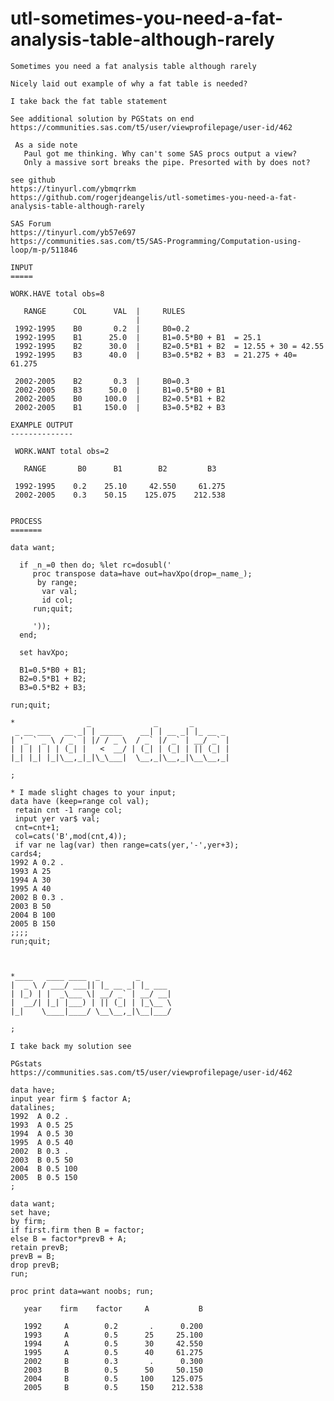 # utl-sometimes-you-need-a-fat-analysis-table-although-rarely
    Sometimes you need a fat analysis table although rarely

    Nicely laid out example of why a fat table is needed?

    I take back the fat table statement

    See additional solution by PGStats on end
    https://communities.sas.com/t5/user/viewprofilepage/user-id/462

     As a side note
       Paul got me thinking. Why can't some SAS procs output a view?
       Only a massive sort breaks the pipe. Presorted with by does not?

    see github
    https://tinyurl.com/ybmqrrkm
    https://github.com/rogerjdeangelis/utl-sometimes-you-need-a-fat-analysis-table-although-rarely

    SAS Forum
    https://tinyurl.com/yb57e697
    https://communities.sas.com/t5/SAS-Programming/Computation-using-loop/m-p/511846

    INPUT
    =====

    WORK.HAVE total obs=8

       RANGE      COL      VAL  |     RULES
                                |
     1992-1995    B0       0.2  |     B0=0.2
     1992-1995    B1      25.0  |     B1=0.5*B0 + B1  = 25.1
     1992-1995    B2      30.0  |     B2=0.5*B1 + B2  = 12.55 + 30 = 42.55
     1992-1995    B3      40.0  |     B3=0.5*B2 + B3  = 21.275 + 40= 61.275

     2002-2005    B2       0.3  |     B0=0.3
     2002-2005    B3      50.0  |     B1=0.5*B0 + B1
     2002-2005    B0     100.0  |     B2=0.5*B1 + B2
     2002-2005    B1     150.0  |     B3=0.5*B2 + B3

    EXAMPLE OUTPUT
    --------------

     WORK.WANT total obs=2

       RANGE       B0      B1        B2         B3

     1992-1995    0.2    25.10     42.550     61.275
     2002-2005    0.3    50.15    125.075    212.538


    PROCESS
    =======

    data want;

      if _n_=0 then do; %let rc=dosubl('
         proc transpose data=have out=havXpo(drop=_name_);
          by range;
           var val;
           id col;
         run;quit;

         '));
      end;

      set havXpo;

      B1=0.5*B0 + B1;
      B2=0.5*B1 + B2;
      B3=0.5*B2 + B3;

    run;quit;

    *                _              _       _
     _ __ ___   __ _| | _____    __| | __ _| |_ __ _
    | '_ ` _ \ / _` | |/ / _ \  / _` |/ _` | __/ _` |
    | | | | | | (_| |   <  __/ | (_| | (_| | || (_| |
    |_| |_| |_|\__,_|_|\_\___|  \__,_|\__,_|\__\__,_|

    ;

    * I made slight chages to your input;
    data have (keep=range col val);
     retain cnt -1 range col;
     input yer var$ val;
     cnt=cnt+1;
     col=cats('B',mod(cnt,4));
     if var ne lag(var) then range=cats(yer,'-',yer+3);
    cards4;
    1992 A 0.2 .
    1993 A 25
    1994 A 30
    1995 A 40
    2002 B 0.3 .
    2003 B 50
    2004 B 100
    2005 B 150
    ;;;;
    run;quit;



    *____   ____ ____  _        _
    |  _ \ / ___/ ___|| |_ __ _| |_ ___
    | |_) | |  _\___ \| __/ _` | __/ __|
    |  __/| |_| |___) | || (_| | |_\__ \
    |_|    \____|____/ \__\__,_|\__|___/

    ;

    I take back my solution see

    PGstats
    https://communities.sas.com/t5/user/viewprofilepage/user-id/462

    data have;
    input year firm $ factor A;
    datalines;
    1992  A 0.2 .
    1993  A 0.5 25
    1994  A 0.5 30
    1995  A 0.5 40
    2002  B 0.3 .
    2003  B 0.5 50
    2004  B 0.5 100
    2005  B 0.5 150
    ;

    data want;
    set have;
    by firm;
    if first.firm then B = factor;
    else B = factor*prevB + A;
    retain prevB;
    prevB = B;
    drop prevB;
    run;

    proc print data=want noobs; run;

       year    firm    factor     A           B

       1992     A        0.2       .      0.200
       1993     A        0.5      25     25.100
       1994     A        0.5      30     42.550
       1995     A        0.5      40     61.275
       2002     B        0.3       .      0.300
       2003     B        0.5      50     50.150
       2004     B        0.5     100    125.075
       2005     B        0.5     150    212.538






